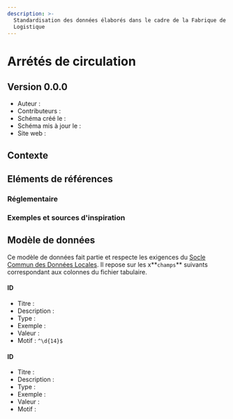 ```yaml
---
description: >-
  Standardisation des données élaborés dans le cadre de la Fabrique de la
  Logistique
---
```


# Arrétés de circulation

## Version 0.0.0

* Auteur : 
* Contributeurs : 
* Schéma créé le : 
* Schéma mis à jour le : 
* Site web : 

## Contexte

## Eléments de références

### Réglementaire

### Exemples et sources d'inspiration

## Modèle de données

Ce modèle de données fait partie et respecte les exigences du [Socle Commun des Données Locales](../../recommandations-relatives-aux-jeux-de-donnees.md). Il repose sur les x**`champs`** suivants correspondant aux colonnes du fichier tabulaire.

#### ID <a id="collnom"></a>

* Titre :
* Description : 
* Type : 
* Exemple :
* Valeur : 
* Motif : `^\d{14}$`



#### ID <a id="collnom"></a>

* Titre :
* Description : 
* Type : 
* Exemple :
* Valeur : 
* Motif : 

